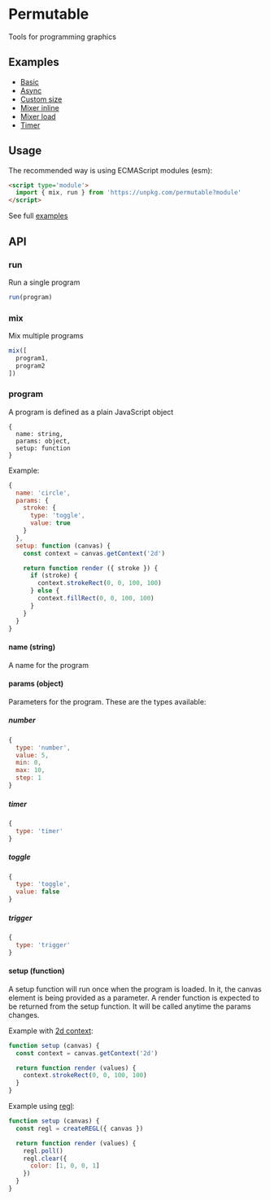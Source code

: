 # Permutable
Tools for programming graphics

## Examples

- [Basic](examples/basic/index.html)
- [Async](examples/async/index.html)
- [Custom size](examples/custom-size/index.html)
- [Mixer inline](examples/mixer-inline/index.html)
- [Mixer load](examples/mixer-load/index.html)
- [Timer](examples/timer/index.html)

## Usage

The recommended way is using ECMAScript modules (esm):

```html
<script type='module'>
  import { mix, run } from 'https://unpkg.com/permutable?module'
</script>
```

See full [examples](examples)

## API

### run

Run a single program

```javascript
run(program)
```

### mix

Mix multiple programs

```javascript
mix([
  program1,
  program2
])
```

### program

A program is defined as a plain JavaScript object

```
{
  name: string,
  params: object,
  setup: function
}
```

Example:

```javascript
{
  name: 'circle',
  params: {
    stroke: {
      type: 'toggle',
      value: true
    }
  },
  setup: function (canvas) {
    const context = canvas.getContext('2d')

    return function render ({ stroke }) {
      if (stroke) {
        context.strokeRect(0, 0, 100, 100)
      } else {
        context.fillRect(0, 0, 100, 100)
      }
    }
  }
}
```

#### name (string)
A name for the program

#### params (object)
Parameters for the program. These are the types available:

##### number

```javascript
{
  type: 'number',
  value: 5,
  min: 0,
  max: 10,
  step: 1
}
```

##### timer

```javascript
{
  type: 'timer'
}
```

##### toggle

```javascript
{
  type: 'toggle',
  value: false
}
```

##### trigger

```javascript
{
  type: 'trigger'
}
```

#### setup (function)
A setup function will run once when the program is loaded. In it, the canvas element is being provided as a parameter. A render function is expected to be returned from the setup function. It will be called anytime the params changes.

Example with [2d context](https://developer.mozilla.org/en-US/docs/Web/API/Canvas_API/Tutorial):
```javascript
function setup (canvas) {
  const context = canvas.getContext('2d')

  return function render (values) {
    context.strokeRect(0, 0, 100, 100)
  }
}
```

Example using [regl](http://regl.party):
```javascript
function setup (canvas) {
  const regl = createREGL({ canvas })

  return function render (values) {
    regl.poll()
    regl.clear({
      color: [1, 0, 0, 1]
    })
  }
}
```
